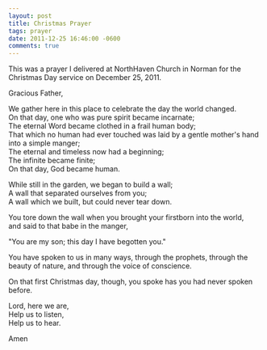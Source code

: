 ```yaml
---
layout: post
title: Christmas Prayer
tags: prayer
date: 2011-12-25 16:46:00 -0600
comments: true
---
```


This was a prayer I delivered at NorthHaven Church in Norman for the Christmas Day service on December 25, 2011. 

Gracious Father,

We gather here in this place to celebrate the day the world changed.  
On that day, one who was pure spirit became incarnate;  
The eternal Word became clothed in a frail human body;  
That which no human had ever touched was laid by a gentle mother's hand into a simple manger;  
The eternal and timeless now had a beginning;  
The infinite became finite;  
On that day, God became human.

While still in the garden, we began to build a wall;  
A wall that separated ourselves from you;  
A wall which we built, but could never tear down.  

You tore down the wall when you brought your firstborn into the world,  
and said to that babe in the manger,  

"You are my son; this day I have begotten you."

You have spoken to us in many ways, through the prophets, through the beauty of nature, and through the voice of conscience.

On that first Christmas day, though, you spoke has you had never spoken before.

Lord, here we are,  
Help us to listen,  
Help us to hear.

Amen
